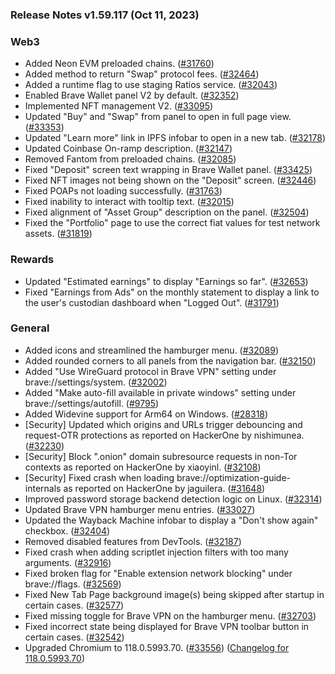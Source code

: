 ### Release Notes v1.59.117 (Oct 11, 2023)

### Web3

-   Added Neon EVM preloaded chains. ([#31760](https://github.com/brave/brave-browser/issues/31760))
-   Added method to return "Swap" protocol fees. ([#32464](https://github.com/brave/brave-browser/issues/32464))
-   Added a runtime flag to use staging Ratios service. ([#32043](https://github.com/brave/brave-browser/issues/32043))
-   Enabled Brave Wallet panel V2 by default. ([#32352](https://github.com/brave/brave-browser/issues/32352))
-   Implemented NFT management V2. ([#33095](https://github.com/brave/brave-browser/issues/33095))
-   Updated "Buy" and "Swap" from panel to open in full page view. ([#33353](https://github.com/brave/brave-browser/issues/33353))
-   Updated "Learn more" link in IPFS infobar to open in a new tab. ([#32178](https://github.com/brave/brave-browser/issues/32178))
-   Updated Coinbase On-ramp description. ([#32147](https://github.com/brave/brave-browser/issues/32147))
-   Removed Fantom from preloaded chains. ([#32085](https://github.com/brave/brave-browser/issues/32085))
-   Fixed "Deposit" screen text wrapping in Brave Wallet panel. ([#33425](https://github.com/brave/brave-browser/issues/33425))
-   Fixed NFT images not being shown on the "Deposit" screen. ([#32446](https://github.com/brave/brave-browser/issues/32446))
-   Fixed POAPs not loading successfully. ([#31763](https://github.com/brave/brave-browser/issues/31763))
-   Fixed inability to interact with tooltip text. ([#32015](https://github.com/brave/brave-browser/issues/32015))
-   Fixed alignment of "Asset Group" description on the panel. ([#32504](https://github.com/brave/brave-browser/issues/32504))
-   Fixed the "Portfolio" page to use the correct fiat values for test network assets. ([#31819](https://github.com/brave/brave-browser/issues/31819))

### Rewards

-   Updated "Estimated earnings" to display "Earnings so far". ([#32653](https://github.com/brave/brave-browser/issues/32653))
-   Fixed "Earnings from Ads" on the monthly statement to display a link to the user's custodian dashboard when "Logged Out". ([#31791](https://github.com/brave/brave-browser/issues/31791))

### General

-   Added icons and streamlined the hamburger menu. ([#32089](https://github.com/brave/brave-browser/issues/32089))
-   Added rounded corners to all panels from the navigation bar. ([#32150](https://github.com/brave/brave-browser/issues/32150))
-   Added "Use WireGuard protocol in Brave VPN" setting under brave://settings/system. ([#32002](https://github.com/brave/brave-browser/issues/32002))
-   Added "Make auto-fill available in private windows" setting under brave://settings/autofill. ([#9795](https://github.com/brave/brave-browser/issues/9795))
-   Added Widevine support for Arm64 on Windows. ([#28318](https://github.com/brave/brave-browser/issues/28318))
-   [Security] Updated which origins and URLs trigger debouncing and request-OTR protections as reported on HackerOne by nishimunea. ([#32230](https://github.com/brave/brave-browser/issues/32230))
-   [Security] Block ".onion" domain subresource requests in non-Tor contexts as reported on HackerOne by xiaoyinl. ([#32108](https://github.com/brave/brave-browser/issues/32108))
-   [Security] Fixed crash when loading brave://optimization-guide-internals as reported on HackerOne by jaguilera. ([#31648](https://github.com/brave/brave-browser/issues/31648))
-   Improved password storage backend detection logic on Linux. ([#32314](https://github.com/brave/brave-browser/issues/32314))
-   Updated Brave VPN hamburger menu entries. ([#33027](https://github.com/brave/brave-browser/issues/33027))
-   Updated the Wayback Machine infobar to display a "Don't show again" checkbox. ([#32404](https://github.com/brave/brave-browser/issues/32404))
-   Removed disabled features from DevTools. ([#32187](https://github.com/brave/brave-browser/issues/32187))
-   Fixed crash when adding scriptlet injection filters with too many arguments. ([#32916](https://github.com/brave/brave-browser/issues/32916))
-   Fixed broken flag for "Enable extension network blocking" under brave://flags. ([#32569](https://github.com/brave/brave-browser/issues/32569))
-   Fixed New Tab Page background image(s) being skipped after startup in certain cases. ([#32577](https://github.com/brave/brave-browser/issues/32577))
-   Fixed missing toggle for Brave VPN on the hamburger menu. ([#32703](https://github.com/brave/brave-browser/issues/32703))
-   Fixed incorrect state being displayed for Brave VPN toolbar button in certain cases. ([#32542](https://github.com/brave/brave-browser/issues/32542))
-   Upgraded Chromium to 118.0.5993.70. ([#33556](https://github.com/brave/brave-browser/issues/33556)) ([Changelog for 118.0.5993.70](https://chromium.googlesource.com/chromium/src/+log/117.0.5938.153..118.0.5993.70?pretty=fuller&n=1000))

